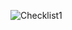 ![Checklist1](https://user-images.githubusercontent.com/110155155/183830887-b6114025-be53-41fc-aa58-6f4ba55e2f70.PNG)
